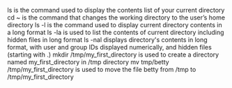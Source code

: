 ls is the command used to display the contents list of your current directory
cd ~ is the command that changes the working directory to the user’s home directory
ls -l is the command used to display current directory contents in a long format
ls -la is used to list the contents of current directory including hidden files in long format
ls -nal displays directory's contents in long format, with user and group IDs displayed numerically, and hidden files (starting with .)
mkdir /tmp/my_first_directory is used to create a directory named my_first_directory in /tmp directory
mv tmp/betty /tmp/my_first_directory is used to move the file betty from /tmp to /tmp/my_first_directory